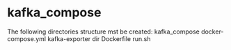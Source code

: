 # kafka_compose
The following directories structure mst be created:
kafka_compose
  docker-compose.yml
  kafka-exporter dir
    Dockerfile
    run.sh

